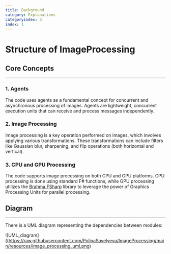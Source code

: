 ```yaml
---
title: Background
category: Explanations
categoryindex: 3
index: 1
---
```


# Structure of ImageProcessing

## Core Concepts

---

### 1. Agents
The code uses agents as a fundamental concept for concurrent and asynchronous processing of images. 
Agents are lightweight, concurrent execution units that can receive and process messages independently.

### 2. Image Processing
Image processing is a key operation performed on images, which involves applying various transformations. 
These transformations can include filters like Gaussian blur, sharpening, and flip operations (both horizontal and vertical).

### 3. CPU and GPU Processing
The code supports image processing on both CPU and GPU platforms. 
CPU processing is done using standard F# functions, while GPU processing utilizes the [Brahma.FSharp](https://github.com/YaccConstructor/Brahma.FSharp) library to leverage the power of Graphics Processing Units for parallel processing.


## Diagram

---

There is a UML diagram representing the dependencies between modules: 

![UML_diagram]((https://raw.githubusercontent.com/PolinaSavelyeva/ImageProcessing/main/resources/image_processing_uml.png)
